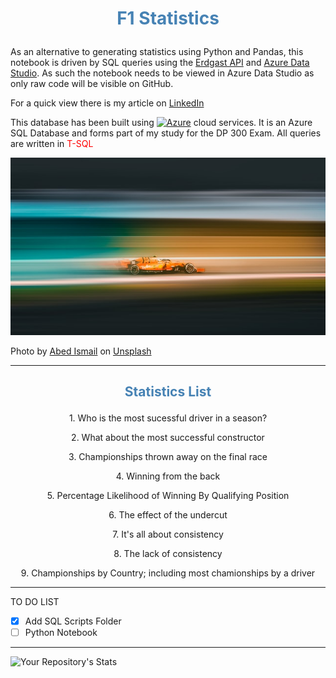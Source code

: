 # <p align='center'> <span style ='color:steelblue'>F1 Statistics </span></p>

As an alternative to generating statistics using Python and Pandas, this notebook is driven by
SQL queries using the [Erdgast API](http://ergast.com/mrd/) and [Azure Data Studio](https://docs.microsoft.com/en-us/sql/azure-data-studio/download-azure-data-studio?view=sql-server-ver15). As such the notebook needs to be viewed in Azure Data Studio as only raw code will be visible on GitHub.

For a quick view there is my article on [LinkedIn](https://www.linkedin.com/pulse/asking-different-questions-f1-stewart-wareing/)

This database has been built using [![Azure](https://badgen.net/badge/icon/azure?icon=azure&label)](https://azure.microsoft.com/) cloud services. It is an Azure SQL Database and forms part of my study for the DP 300 Exam. All queries are written in <span style='color:red'>T-SQL</span>

<p align="center">
  <img  src="https://github.com/SPWareing/F1_statistics/blob/main/images/abed-ismail-yasMarina-unsplash_small.jpg" width = 1000>
</p>

Photo by [Abed Ismail](https://unsplash.com/@abedismail?utm_source=unsplash&utm_medium=referral&utm_content=creditCopyText) on [Unsplash](https://unsplash.com/s/photos/formula-1?utm_source=unsplash&utm_medium=referral&utm_content=creditCopyText)

---

## <p align='center'><span style ='color:steelblue'>Statistics List</span><p>

<p align = 'center'> 1. Who is the most sucessful driver in a season? </p>
<p align = 'center'> 2. What about the most successful constructor </p>
<p align = 'center'> 3. Championships thrown away on the final race </p>
<p align = 'center'> 4. Winning from the back </p>
<p align = 'center'> 5. Percentage Likelihood of Winning By Qualifying Position </p>
<p align = 'center'> 6. The effect of the undercut </p>
<p align = 'center'> 7. It's all about consistency </p>
<p align = 'center'> 8. The lack of consistency </p>
<p align = 'center'> 9. Championships by Country; including most chamionships by a driver </p>

---

TO DO LIST 

- [X] Add SQL Scripts Folder
- [ ] Python Notebook

---
![Your Repository's Stats](https://github-readme-stats.vercel.app/api/top-langs/?username=SPWareing&theme=blue-green)
